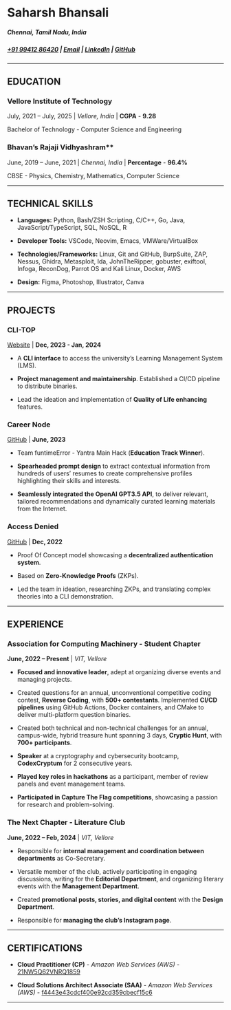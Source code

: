 # Saharsh Bhansali  
##### Chennai, Tamil Nadu, India  
##### <a href="tel:+919941286420">[+91 99412 86420](tel:+919941286420)</a> | [Email](mailto:saharsh.bhansali15@gmail.com) | [LinkedIn](https://linkedin.com/in/saharsh-bhansali) | [GitHub](https://github.com/saharshbhansali)
- - -
## EDUCATION

### Vellore Institute of Technology

July, 2021 – July, 2025 | *Vellore, India* | **CGPA** - **9.28**

Bachelor of Technology - Computer Science and Engineering 

### Bhavan’s Rajaji Vidhyashram**

June, 2019 – June, 2021 | *Chennai, India* | **Percentage** - **96.4%**

CBSE - Physics, Chemistry, Mathematics, Computer Science

- - -

## TECHNICAL SKILLS

-  **Languages:** Python, Bash/ZSH Scripting, C/C++, Go, Java,
  JavaScript/TypeScript, SQL, NoSQL, R   

-  **Developer Tools:** VSCode, Neovim, Emacs, VMWare/VirtualBox   

-  **Technologies/Frameworks:** Linux, Git and GitHub, BurpSuite, ZAP,
  Nessus, Ghidra, Metasploit, Ida, JohnTheRipper, gobuster, exiftool,
  Infoga, ReconDog, Parrot OS and Kali Linux, Docker, AWS   

-  **Design:** Figma, Photoshop, Illustrator, Canva


- - -

## PROJECTS

### CLI-TOP
  [Website](https://cli-top.acmvit.in) | **Dec, 2023 - Jan, 2024**

  -  A **CLI interface** to access the university’s Learning Management
    System (LMS).

  -  **Project management and maintainership**. Established a CI/CD
    pipeline to distribute binaries.

  -  Lead the ideation and implementation of **Quality of Life
    enhancing** features.

### Career Node
  [GitHub](https://github.com/kaushalrathi24/funtimeError) | **June, 2023**

  -  Team funtimeError - Yantra Main Hack (**Education Track Winner**).

  -  **Spearheaded prompt design** to extract contextual information
    from hundreds of users’ resumes to create comprehensive profiles
    highlighting their skills and interests.

  -  **Seamlessly integrated the OpenAI GPT3.5 API**, to deliver
    relevant, tailored recommendations and dynamically curated learning
    materials from the Internet.

### Access Denied
  [GitHub](https://github.com/ACM-VIT/accessDenied) | **Dec, 2022** 

  -  Proof Of Concept model showcasing a **decentralized authentication
    system**.

  -  Based on **Zero-Knowledge Proofs** (ZKPs).

  -  Led the team in ideation, researching ZKPs, and translating complex
    theories into a CLI demonstration.

- - -

## EXPERIENCE

### Association for Computing Machinery - Student Chapter
  **June, 2022 – Present** | *VIT, Vellore* 

  -  **Focused and innovative leader**, adept at organizing diverse
    events and managing projects.

  -  Created questions for an annual, unconventional competitive coding
    contest, **Reverse Coding**, with **500+ contestants**. Implemented
    **CI/CD pipelines** using GitHub Actions, Docker containers, and
    CMake to deliver multi-platform question binaries.

  -  Created both technical and non-technical challenges for an annual,
    campus-wide, hybrid treasure hunt spanning 3 days, **Cryptic Hunt**,
    with **700+ participants**.

  -  **Speaker** at a cryptography and cybersecurity bootcamp,
    **CodexCryptum** for 2 consecutive years.

  -  **Played key roles in hackathons** as a participant, member of
    review panels and event management teams.

  -  **Participated in Capture The Flag competitions**, showcasing a
    passion for research and problem-solving.

### The Next Chapter - Literature Club
  **June, 2022 – Feb, 2024** | *VIT, Vellore* 

  -  Responsible for **internal management and coordination between
    departments** as Co-Secretary.

  -  Versatile member of the club, actively participating in engaging
    discussions, writing for the **Editorial Department**, and
    organizing literary events with the **Management Department**.

  -  Created **promotional posts, stories, and digital content** with
    the **Design Department**.

  -  Responsible for **managing the club’s Instagram page**.

- - -

## CERTIFICATIONS

-  **Cloud Practitioner (CP)** - *Amazon Web Services (AWS)* - [21NW5Q62VNRQ1859](https://aws.amazon.com/verification)

-  **Cloud Solutions Architect Associate (SAA)** - *Amazon Web Services (AWS)* - [f4443e43cdcf400e92cd359cbecf15c6](https://aws.amazon.com/verification)

- - - 
